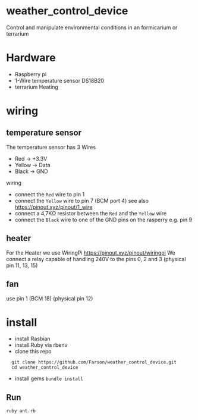 # weather_control_device
Control and manipulate environmental conditions in an formicarium or terrarium

# Hardware
+ Raspberry pi
+ 1-Wire temperature sensor DS18B20
+ terrarium Heating

# wiring
## temperature sensor
The temperature sensor has 3 Wires
+ Red -> +3.3V
+ Yellow -> Data
+ Black -> GND

wiring
+ connect the `Red` wire to pin 1
+ connect the `Yellow` wire to pin 7 (BCM port 4) see also https://pinout.xyz/pinout/1_wire
+ connect a 4,7KΩ resistor between the `Red` and the `Yellow` wire
+ connect the `Black` wire to one of the GND pins on the rasperry e.g. pin 9

## heater
For the Heater we use WiringPi https://pinout.xyz/pinout/wiringpi
We connect a relay capable of handling 240V to the pins
0, 2 and 3 (physical pin 11, 13, 15)

## fan
use pin 1 (BCM 18) (physical pin 12)

# install
* install Rasbian
* install Ruby via rbenv
* clone this repo
```
  git clone https://github.com/Farson/weather_control_device.git
  cd weather_control_device
```
* install gems `bundle install`

## Run
```
ruby ant.rb
```
